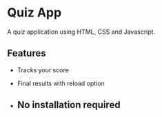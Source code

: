 # Quiz App
A quiz application using HTML, CSS and Javascript.

## Features
- Tracks your score
- Final results with reload option

- ## No installation required
